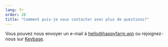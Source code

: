 ```yaml
---
lang: fr
order: 28
title: "Comment puis-je vous contacter avec plus de questions?"
---
```


Vous pouvez nous envoyer un e-mail à [hello@happyfarm.win](mailto:hello@happyfarm.win) ou rejoignez-nous sur [Keybase](https://keybase.io/team/chia_network.public).
